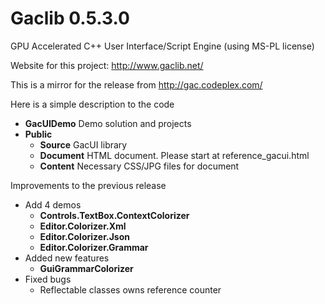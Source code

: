# Gaclib 0.5.3.0


GPU Accelerated C++ User Interface/Script Engine (using MS-PL license)

Website for this project: http://www.gaclib.net/

This is a mirror for the release from http://gac.codeplex.com/

Here is a simple description to the code
* **GacUIDemo** Demo solution and projects
* **Public** 
    * **Source** GacUI library
    * **Document** HTML document. Please start at reference_gacui.html
    * **Content** Necessary CSS/JPG files for document

Improvements to the previous release
* Add 4 demos
    * **Controls.TextBox.ContextColorizer**
    * **Editor.Colorizer.Xml**
    * **Editor.Colorizer.Json**
    * **Editor.Colorizer.Grammar**
* Added new features
    * **GuiGrammarColorizer**
* Fixed bugs
    * Reflectable classes owns reference counter